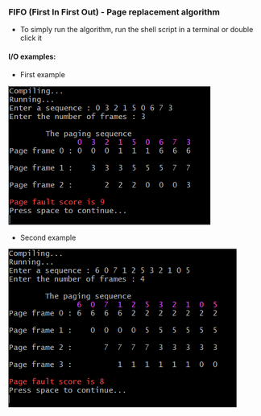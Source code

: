 ### FIFO (First In First Out) - Page replacement algorithm

* To simply run the algorithm, run the shell script in a terminal or double click it

#### I/O examples:

* First example 

![](/images/I1.PNG/)

* Second example

![](/images/I2.PNG/)
